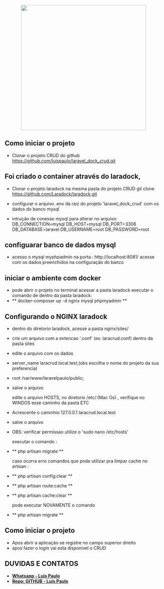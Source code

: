 <p align="center"><a href="http://www.brtk.com.br" target="_blank"><img src="http://www.brtk.com.br/img/brTKLogo.png" width="400"></a></p>

## Como iniciar o projeto

- Clonar o projeto CRUD do github
https://github.com/luispaulo/laravel_dock_crud.git

## Foi criado o container através do laradock, 
- Clonar o projeto laradock na mesma pasta do projeto CRUD
git clone https://github.com/Laradock/laradock.git

 - configurar o arquivo .env da raiz do projeto 'laravel_dock_crud' com os dados do banco mysql

- intrução de conexao mysql para alterar no arquivo:
    DB_CONNECTION=mysql
    DB_HOST=mysql
    DB_PORT=3306
    DB_DATABASE=laravel
    DB_USERNAME=root
    DB_PASSWORD=root

## configuarar banco de dados mysql

- acesso o mysql myphpadmin na porta :
    http://localhost:8081/
    acesse com os dados preenchidos na configuração do banco
  

## iniciar o ambiente com docker 
- pode abrir o projeto no terminal
   acessar a pasta laradock
   executar o comando de dentro da pasta laradock:
- ** docker-composer up -d nginx mysql phpmyadmin **

## Configurando o NGINX laradock
- dentro do diretorio laradock, acesse a pasta nginx/sites/ 
- crie um arquivo com a extencao '.conf' (ex: laracrud.conf) dentro da pasta sites
- edite o arquivo com os dados
- server_name laracrud.local.test;(obs escolha o nome do projeto da sua preferencia)
- root /var/www/laravelpaulo/public;
- salve o arquivo

   edite o arquivo HOSTS, no diretorio /etc/:(Mac Os) , verifique no WINDOS esse caminho da pasta ETC
- Acrescente o caminhio 127.0.0.1 laracrud.local.test
- salve o arquivo
- OBS: verificar permissao utilize o 'sudo nano /etc/hosts'

   executar o comando :
- ** php artisan migrate **

   caso ocorra erro comandos que pode utilizar pra limpar cache no artisan :
- ** php artisan config:clear **
- ** php artisan route:cache **
- ** php artisan cache:clear **

    pode executar NOVAMENTE o comando
- ** php artisan migrate **

## Como iniciar o projeto

- Apos abrir a aplicação se registre no campo superior direito 
- apos fazer o login vai esta disponível o CRUD 

## DUVIDAS E CONTATOS
- **[Whatsapp - Luis Paulo ](https://api.whatsapp.com/send?phone=5561982481004)**
- **[Repo: GITHUB - Luis Paulo ](https://github.com/luispaulo)**


